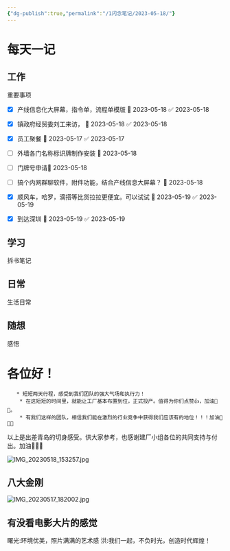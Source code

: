```yaml
---
{"dg-publish":true,"permalink":"/1闪念笔记/2023-05-18/"}
---
```


# 每天一记


## 工作
重要事项
- [x] 产线信息化大屏幕，指令单，流程单模版 📅 2023-05-18 ✅ 2023-05-18
- [x] 镇政府经贸委刘工来访， 📅 2023-05-18 ✅ 2023-05-18
- [x] 员工聚餐 📅 2023-05-17 ✅ 2023-05-17
- [ ] 外墙各门名称标识牌制作安装 📅 2023-05-18 
- [ ] 门牌号申请📅 2023-05-18 
- [ ] 搞个内网群聊软件，附件功能，结合产线信息大屏幕？ 📅 2023-05-18 
- [x] 顺风车，哈罗，滴搭等比货拉拉更便宜。可以试试 📅 2023-05-19 ✅ 2023-05-19
- [x] 到达深圳 📅 2023-05-19 ✅ 2023-05-19


## 学习
拆书笔记


## 日常
生活日常



## 随想
感悟
# 各位好！
       * 短短两天行程，感受到我们团队的强大气场和执行力！
        * 在这短短的时间里，就能让工厂基本布置到位，正式投产。值得为你们点赞👍，加油💪💪。
        * 有我们这样的团队，相信我们能在激烈的行业竞争中获得我们应该有的地位！！！加油💪💪💪


以上是出差青岛的切身感受。供大家参考，也感谢建厂小组各位的共同支持与付出。加油💪💪💪


![IMG_20230518_153257.jpg](/img/user/asset/IMG_20230518_153257.jpg)
## 八大金刚

![IMG_20230517_182002.jpg](/img/user/asset/IMG_20230517_182002.jpg)
## 有没看电影大片的感觉
曙光:环境优美，照片满满的艺术感
洪:我们一起，不负时光，创造时代辉煌！